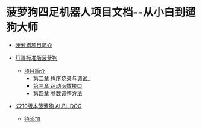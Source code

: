  # 菠萝狗四足机器人项目文档--从小白到遛狗大师

  * [菠萝狗项目简介](README.md)
  * [灯哥标准版菠萝狗](ch0/preface.md)
    * [项目简介](ch0/RepSearchPractice.md)
      * [第二章 程序烧录与调试](ch0/RepTaskBasic.md)_
      * [第三章  运动函数接口](ch0/RepTaskAdvanced.md)
      * [第四章 参数调整方法](ch0/handbook.md)
      
  * [K210版本菠萝狗 AI.BL.DOG](ch0/preface.md)
    * [待添加]()